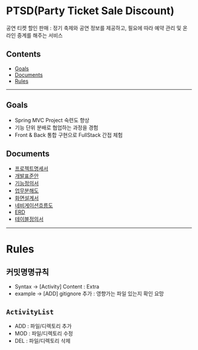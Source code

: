 # PTSD(Party Ticket Sale Discount)
공연 티켓 할인 판매 : 정기 축제와 공연 정보를 제공하고, 필요에 따라 예약 관리 및 온라인 중계를 해주는 서비스

## Contents
- [Goals](#Goals)
- [Documents](#Documents)
- [Rules](#Rules)
<hr/>

## Goals
- Spring MVC Project 숙련도 향상
- 기능 단위 분배로 협업하는 과정을 경험
- Front & Back 통합 구현으로 FullStack 간접 체험

## Documents
- [프로젝트명세서](https://www.notion.so/58b11906d64b42ddb98bcc8185516e63)
- [개발표준안](https://www.notion.so/02-f58042202a9944d9adbbf3e8cb667c34)
- [기능정의서](https://www.notion.so/03-2502e0adc4ac4d1fae17b0b7d1dd914c)
- [업무분해도](https://www.notion.so/04-a2016f5d0ff049dc8120f49cf43dad71)
- [화면설계서](https://www.notion.so/05-d599411b1ea74e2784947e17e9973410)
- [네비게이션흐름도](https://www.notion.so/06-b204136198ed4d3084e935e8b1cfe747)
- [ERD](https://www.notion.so/07-ERD-8076c2305f1c41e79707ec2186397abc)
- [테이블정의서](https://www.notion.so/08-9748c1c3f6c346689e2c15c9a5689e77)

<hr/>

# Rules

## 커밋명명규칙
- Syntax -> [Activity] Content : Extra
- example -> [ADD] gitignore 추가 : 영향가는 파일 있는지 확인 요망

## `ActivityList`
- ADD : 파일/디렉토리 추가
- MOD : 파일/디렉토리 수정
- DEL : 파일/디렉토리 삭제
